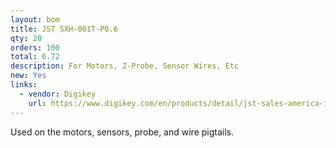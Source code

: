 ```yaml
---
layout: bom
title: JST SXH-001T-P0.6
qty: 20
orders: 100
total: 6.72
description: For Motors, Z-Probe, Sensor Wires, Etc
new: Yes
links:
  - vendor: Digikey
    url: https://www.digikey.com/en/products/detail/jst-sales-america-inc/SXH-001T-P0-6N/7041446
---
```


Used on the motors, sensors, probe, and wire pigtails.